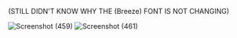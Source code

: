 (STILL DIDN'T KNOW WHY THE (Breeze) FONT IS NOT CHANGING)


![Screenshot (459)](https://github.com/Rakhptr5/Simple-Login-Page-Flutter/assets/80082749/adeda02b-fd6b-4a08-90b8-e8ef39e70c62)
![Screenshot (461)](https://github.com/Rakhptr5/Simple-Login-Page-Flutter/assets/80082749/a700c79a-2bbd-452c-85ce-944b0e3cea31)
